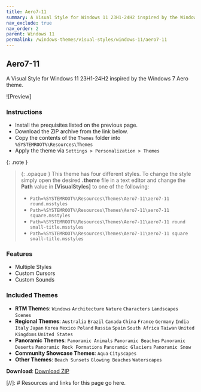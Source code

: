 ```yaml
---
title: Aero7-11
summary: A Visual Style for Windows 11 23H1-24H2 inspired by the Windows 7 Aero theme.
nav_exclude: true
nav_order: 2
parent: Windows 11
permalink: /windows-themes/visual-styles/windows-11/aero7-11
---
```


## Aero7-11
A Visual Style for Windows 11 23H1-24H2 inspired by the Windows 7 Aero theme.

![Preview]

### Instructions

- Install the prequisites listed on the previous page.
- Download the ZIP archive from the link below.
- Copy the contents of the `Themes` folder into `%SYSTEMROOT%\Resources\Themes`
- Apply the theme via `Settings > Personalization > Themes`

{: .note }
> {: .opaque }
> This theme has four different styles. To change the style simply open the desired **.theme** file in a text editor and change the **Path** value in **[VisualStyles]** to one of the following:
> 
> - `Path=%SYSTEMROOT%\Resources\Themes\Aero7-11\aero7-11 round.msstyles`
> - `Path=%SYSTEMROOT%\Resources\Themes\Aero7-11\aero7-11 square.msstyles`
> - `Path=%SYSTEMROOT%\Resources\Themes\Aero7-11\aero7-11 round small-title.msstyles`
> - `Path=%SYSTEMROOT%\Resources\Themes\Aero7-11\aero7-11 square small-title.msstyles`

### Features

- Multiple Styles
- Custom Cursors
- Custom Sounds

### Included Themes

- **RTM Themes**: `Windows` `Architecture` `Nature` `Characters` `Landscapes` `Scenes`
- **Regional Themes**: `Australia` `Brazil` `Canada` `China` `France` `Germany` `India` `Italy` `Japan` `Korea` `Mexico` `Poland` `Russia` `Spain` `South Africa` `Taiwan` `United Kingdoms` `United States`
- **Panoramic Themes**: `Panoramic Animals` `Panoramic Beaches` `Panoramic Deserts` `Panoramic Rock Formations` `Panoramic Glaciers` `Panoramic Snow`
- **Community Showcase Themes**: `Aqua` `Cityscapes`
- **Other Themes**: `Beach Sunsets` `Glowing Beaches` `Waterscapes`

**Download**: [Download ZIP]

<!-- ////////////////////////////////////////////////////////////////////////////////////////////////////////////////////// -->

[//]: # Resources and links for this page go here.

[Preivew]: https://gitlab.com/the-back-room/visual-styles/windows-11/sfw/aero7-11/-/raw/main/Extras/Preview.bmp
[Download ZIP]: https://gitlab.com/the-back-room/visual-styles/windows-11/sfw/aero7-11/-/archive/main/aero7-11-main.zip

<!-- ////////////////////////////////////////////////////////////////////////////////////////////////////////////////////// -->
